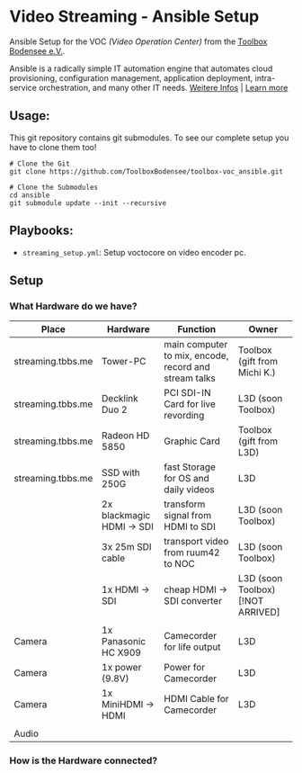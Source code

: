  Video Streaming - Ansible Setup
====================================
Ansible Setup for the VOC *(Video Operation Center)* from the [Toolbox Bodensee e.V.](https://toolbox-bodensee.de).

Ansible is a radically simple IT automation engine that automates cloud provisioning, configuration management, application deployment, intra-service orchestration, and many other IT needs. [Weitere Infos](https://de.wikipedia.org/wiki/Ansible) | [Learn more](https://www.ansible.com/overview/how-ansible-works)

 Usage:
-------
This git repository contains git submodules. To see our complete setup you have to clone them too!
```
# Clone the Git
git clone https://github.com/ToolboxBodensee/toolbox-voc_ansible.git

# Clone the Submodules 
cd ansible
git submodule update --init --recursive
```


 Playbooks:
------------
+ ``streaming_setup.yml``: Setup voctocore on video encoder pc.

 Setup
-------

### What Hardware do we have?

| Place    | Hardware | Function | Owner |
| -------- | ---------| -------- | ----- |
| streaming.tbbs.me | Tower-PC       | main computer to mix, encode, record and stream talks | Toolbox (gift from Michi K.) |
| streaming.tbbs.me | Decklink Duo 2 | PCI SDI-IN Card for live revording | L3D (soon Toolbox) |
| streaming.tbbs.me | Radeon HD 5850 | Graphic Card | Toolbox (gift from L3D) |
| streaming.tbbs.me | SSD with 250G  | fast Storage for OS and daily videos | L3D |
| | 2x blackmagic HDMI -> SDI | transform signal from HDMI to SDI | L3D (soon Toolbox) |
| | 3x 25m SDI cable | transport video from ruum42 to NOC | L3D (soon Toolbox) |
| | 1x HDMI -> SDI | cheap HDMI -> SDI converter | L3D (soon Toolbox) [!NOT ARRIVED] |
| | | | |
| Camera | 1x Panasonic HC X909 | Camecorder for life output | L3D |
| Camera | 1x power (9.8V) | Power for Camecorder | L3D |
| Camera | 1x MiniHDMI -> HDMI | HDMI Cable for Camecorder | L3D |
| | | | |
| Audio | 
### How is the Hardware connected?



